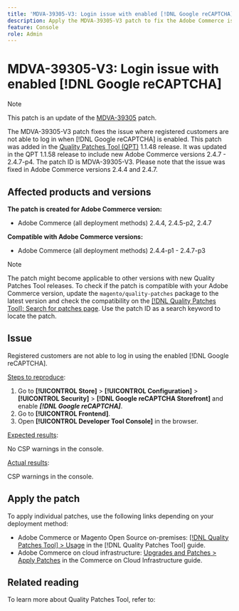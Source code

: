 ```yaml
---
title: 'MDVA-39305-V3: Login issue with enabled [!DNL Google reCAPTCHA]'
description: Apply the MDVA-39305-V3 patch to fix the Adobe Commerce issue where registered customers are not able to log in when [!DNL Google reCAPTCHA] is enabled. 
feature: Console
role: Admin
---
```

# MDVA-39305-V3: Login issue with enabled [!DNL Google reCAPTCHA]

>[!NOTE]
>
>This patch is an update of the [MDVA-39305](/help/tools/quality-patches-tool/patches-available-in-qpt/v1-1-1/mdva-39305-login-issues-with-enabled-google-recaptcha.md) patch.

The MDVA-39305-V3 patch fixes the issue where registered customers are not able to log in when [!DNL Google reCAPTCHA] is enabled. This patch was added in the [Quality Patches Tool (QPT)](https://experienceleague.adobe.com/en/docs/commerce-knowledge-base/kb/announcements/commerce-announcements/magento-quality-patches-released-new-tool-to-self-serve-quality-patches) 1.1.48 release. It was updated in the QPT 1.1.58 release to include new Adobe Commerce versions 2.4.7 - 2.4.7-p4. The patch ID is MDVA-39305-V3. Please note that the issue was fixed in Adobe Commerce versions 2.4.4 and 2.4.7.

## Affected products and versions

**The patch is created for Adobe Commerce version:**

* Adobe Commerce (all deployment methods) 2.4.4, 2.4.5-p2, 2.4.7

**Compatible with Adobe Commerce versions:**

* Adobe Commerce (all deployment methods) 2.4.4-p1 - 2.4.7-p3

>[!NOTE]
>
>The patch might become applicable to other versions with new Quality Patches Tool releases. To check if the patch is compatible with your Adobe Commerce version, update the `magento/quality-patches` package to the latest version and check the compatibility on the [[!DNL Quality Patches Tool]: Search for patches page](https://experienceleague.adobe.com/en/docs/commerce-knowledge-base/kb/announcements/commerce-announcements/magento-quality-patches-released-new-tool-to-self-serve-quality-patches). Use the patch ID as a search keyword to locate the patch.

## Issue

Registered customers are not able to log in using the enabled [!DNL Google reCAPTCHA].

<u>Steps to reproduce</u>:

1. Go to **[!UICONTROL Store]** > **[!UICONTROL Configuration]** > **[!UICONTROL Security]** > **[!DNL Google reCAPTCHA Storefront]** and enable ***[!DNL Google reCAPTCHA]***.
1. Go to **[!UICONTROL Frontend]**.
1. Open **[!UICONTROL Developer Tool Console]** in the browser.

<u>Expected results</u>:

No CSP warnings in the console.

<u>Actual results</u>:

CSP warnings in the console.

## Apply the patch

To apply individual patches, use the following links depending on your deployment method:

* Adobe Commerce or Magento Open Source on-premises: [[!DNL Quality Patches Tool] > Usage](/help/tools/quality-patches-tool/usage.md) in the [!DNL Quality Patches Tool] guide.
* Adobe Commerce on cloud infrastructure: [Upgrades and Patches > Apply Patches](https://experienceleague.adobe.com/docs/commerce-cloud-service/user-guide/develop/upgrade/apply-patches.html) in the Commerce on Cloud Infrastructure guide.

## Related reading

To learn more about Quality Patches Tool, refer to:


